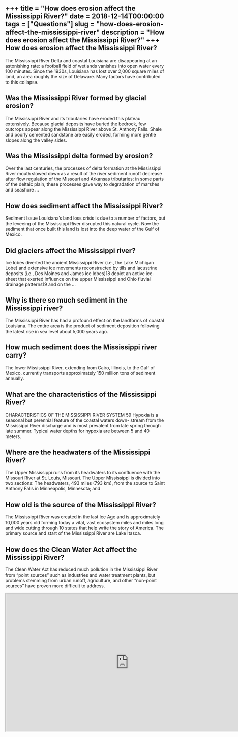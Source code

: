 +++
title = "How does erosion affect the Mississippi River?"
date = 2018-12-14T00:00:00
tags = ["Questions"]
slug = "how-does-erosion-affect-the-mississippi-river"
description = "How does erosion affect the Mississippi River?"
+++
How does erosion affect the Mississippi River?
----------------------------------------------

The Mississippi River Delta and coastal Louisiana are disappearing at an astonishing rate: a football field of wetlands vanishes into open water every 100 minutes. Since the 1930s, Louisiana has lost over 2,000 square miles of land, an area roughly the size of Delaware. Many factors have contributed to this collapse.

Was the Mississippi River formed by glacial erosion?
----------------------------------------------------

The Mississippi River and its tributaries have eroded this plateau extensively. Because glacial deposits have buried the bedrock, few outcrops appear along the Mississippi River above St. Anthony Falls. Shale and poorly cemented sandstone are easily eroded, forming more gentle slopes along the valley sides.

Was the Mississippi delta formed by erosion?
--------------------------------------------

Over the last centuries, the processes of delta formation at the Mississippi River mouth slowed down as a result of the river sediment runoff decrease after flow regulation of the Missouri and Arkansas tributaries; in some parts of the deltaic plain, these processes gave way to degradation of marshes and seashore …

How does sediment affect the Mississippi River?
-----------------------------------------------

Sediment Issue Louisiana’s land loss crisis is due to a number of factors, but the leveeing of the Mississippi River disrupted this natural cycle. Now the sediment that once built this land is lost into the deep water of the Gulf of Mexico.

Did glaciers affect the Mississippi river?
------------------------------------------

Ice lobes diverted the ancient Mississippi River (i.e., the Lake Michigan Lobe) and extensive ice movements reconstructed by tills and lacustrine deposits (i.e., Des Moines and James ice lobes)18 depict an active ice-sheet that exerted influence on the upper Mississippi and Ohio fluvial drainage patterns19 and on the …

Why is there so much sediment in the Mississippi river?
-------------------------------------------------------

The Mississippi River has had a profound effect on the landforms of coastal Louisiana. The entire area is the product of sediment deposition following the latest rise in sea level about 5,000 years ago.

How much sediment does the Mississippi river carry?
---------------------------------------------------

The lower Mississippi River, extending from Cairo, Illinois, to the Gulf of Mexico, currently transports approximately 150 million tons of sediment annually.

What are the characteristics of the Mississippi River?
------------------------------------------------------

CHARACTERISTICS OF THE MISSISSIPPI RIVER SYSTEM 59 Hypoxia is a seasonal but perennial feature of the coastal waters down- stream from the Mississippi River discharge and is most prevalent from late spring through late summer. Typical water depths for hypoxia are between 5 and 40 meters.

Where are the headwaters of the Mississippi River?
--------------------------------------------------

The Upper Mississippi runs from its headwaters to its confluence with the Missouri River at St. Louis, Missouri. The Upper Mississippi is divided into two sections: The headwaters, 493 miles (793 km), from the source to Saint Anthony Falls in Minneapolis, Minnesota; and

How old is the source of the Mississippi River?
-----------------------------------------------

The Mississippi River was created in the last Ice Age and is approximately 10,000 years old forming today a vital, vast ecosystem miles and miles long and wide cutting through 10 states that help write the story of America. The primary source and start of the Mississippi River are Lake Itasca.

How does the Clean Water Act affect the Mississippi River?
----------------------------------------------------------

The Clean Water Act has reduced much pollution in the Mississippi River from “point sources” such as industries and water treatment plants, but problems stemming from urban runoff, agriculture, and other “non-point sources” have proven more difficult to address.

<iframe allow="accelerometer; autoplay; clipboard-write; encrypted-media; gyroscope; picture-in-picture" allowfullscreen="" class="__youtube_prefs__  epyt-is-override  no-lazyload" data-no-lazy="1" data-origheight="433" data-origwidth="770" data-skipgform_ajax_framebjll="" height="433" id="_ytid_76690" loading="lazy" src="https://www.youtube.com/embed/Tl04bfumzHE?enablejsapi=1&autoplay=0&cc_load_policy=0&cc_lang_pref=&iv_load_policy=1&loop=0&modestbranding=0&rel=1&fs=1&playsinline=0&autohide=2&theme=dark&color=red&controls=1&" title="YouTube player" width="770"></iframe>